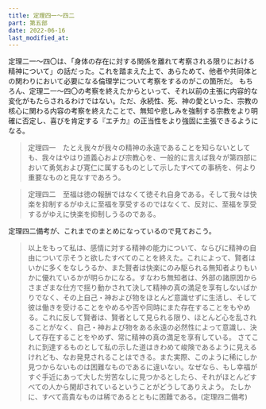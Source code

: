 ```yaml
---
title: 定理四一～四二
part: 第五部
date: 2022-06-16
last_modified_at: 
---
```


定理二一～四〇は、「身体の存在に対する関係を離れて考察される限りにおける精神について」の話だった。これを踏まえた上で、あらためて、他者や共同体との関わりにおいて必要になる倫理学について考察をするのがこの箇所だ。
もちろん、定理二一～四〇の考察を終えたからといって、それ以前の主張に内容的な変化がもたらされるわけではない。ただ、永続性、死、神の愛といった、宗教の核心に関わる内容の考察を終えたことで、無知や悲しみを強制する宗教をより明確に否定し、喜びを肯定する『エチカ』の正当性をより強固に主張できるようになる。

>定理四一　たとえ我々が我々の精神の永遠であることを知らないとしても、我々はやはり道義心および宗教心を、一般的に言えば我々が第四部において勇気および寛仁に属するものとして示したすべての事柄を、何より重要なものと見なすであろう。

>定理四二　至福は徳の報酬ではなくて徳それ自身である。そして我々は快楽を抑制するがゆえに至福を享受するのではなくて、反対に、至福を享受するがゆえに快楽を抑制しうるのである。

定理四二備考が、これまでのまとめになっているので見ておこう。

>以上をもって私は、感情に対する精神の能力について、ならびに精神の自由について示そうと欲したすべてのことを終えた。これによって、賢者はいかに多くをなしうるか、また賢者は快楽にのみ駆られる無知者よりもいかに優れているかが明らかになる。すなわち無知者は、外部の諸原因からさまざまな仕方で揺り動かされて決して精神の真の満足を享有しないばかりでなく、その上自己・神および物をほとんど意識せずに生活し、そして彼は働きを受けることをやめるや否や同時にまた存在することをもやめる。これに反して賢者は、賢者として見られる限り、ほとんど心を乱されることがなく、自己・神および物をある永遠の必然性によって意識し、決して存在することをやめず、常に精神の真の満足を享有している。
>さてこれに到達するものとして私の示した道はきわめて峻険であるように見えるけれども、なお発見されることはできる。また実際、このように稀にしか見つからないものは困難なものであるに違いない。なぜなら、もし幸福がすぐ手近にあって大した労苦なしに見つかるとしたら、それがほとんどすべての人から閑却されているということがどうしてありえよう。
>たしかに、すべて高貴なものは稀であるとともに困難である。(定理四二備考)
